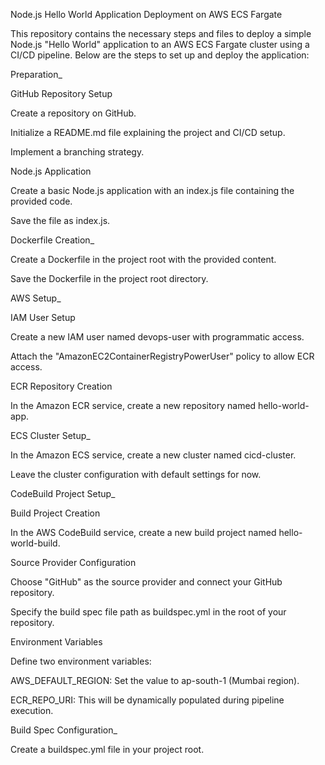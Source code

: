 Node.js Hello World Application Deployment on AWS ECS Fargate


This repository contains the necessary steps and files to deploy a simple Node.js "Hello World" application to an AWS ECS Fargate cluster using a CI/CD pipeline. Below are the steps to set up and deploy the application:

Preparation_

GitHub Repository Setup

Create a repository on GitHub.

Initialize a README.md file explaining the project and CI/CD setup.

Implement a branching strategy.

Node.js Application

Create a basic Node.js application with an index.js file containing the provided code.

Save the file as index.js.

Dockerfile Creation_

Create a Dockerfile in the project root with the provided content.

Save the Dockerfile in the project root directory.

AWS Setup_

IAM User Setup

Create a new IAM user named devops-user with programmatic access.

Attach the "AmazonEC2ContainerRegistryPowerUser" policy to allow ECR access.

ECR Repository Creation

In the Amazon ECR service, create a new repository named hello-world-app.

ECS Cluster Setup_

In the Amazon ECS service, create a new cluster named cicd-cluster.

Leave the cluster configuration with default settings for now.

CodeBuild Project Setup_

Build Project Creation

In the AWS CodeBuild service, create a new build project named hello-world-build.

Source Provider Configuration

Choose "GitHub" as the source provider and connect your GitHub repository.

Specify the build spec file path as buildspec.yml in the root of your repository.

Environment Variables

Define two environment variables:

AWS_DEFAULT_REGION: Set the value to ap-south-1 (Mumbai region).

ECR_REPO_URI: This will be dynamically populated during pipeline execution.

Build Spec Configuration_

Create a buildspec.yml file in your project root.
